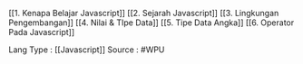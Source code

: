 [[1. Kenapa Belajar Javascript]]
[[2. Sejarah Javascript]]
[[3. Lingkungan Pengembangan]]
[[4. Nilai & TIpe Data]]
[[5. Tipe Data Angka]]
[[6. Operator Pada Javascript]]







 Lang Type : [[Javascript]]
 Source : #WPU